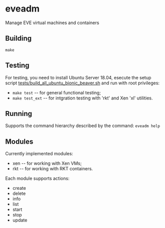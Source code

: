 # eveadm
Manage EVE virtual machines and containers

## Building
```make```

## Testing
For testing, you need to install Ubuntu Server 18.04, esecute the setup script [tests/build_all_ubuntu_bionic_beaver.sh](https://github.com/itmo-eve/eveadm/blob/master/tests/build_all_ubuntu_bionic_beaver.sh) and run with root privileges:
* ```make test``` -- for general functional testing;
* ```make test_ext``` -- for intgration testing with 'rkt' and Xen 'xl' utilities.

## Running
Supports the command hierarchy described by the command:
```eveadm help```

## Modules
Currently implemented modules:
* xen -- for working with Xen VMs;
* rkt -- for working with RKT containers.

Each module supports actions:
* create
* delete
* info
* list
* start
* stop
* update
